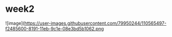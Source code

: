 # week2
![image](https://user-images.githubusercontent.com/79950244/110565497-f2485600-8191-11eb-9c1e-08e3bd5b1062.png
